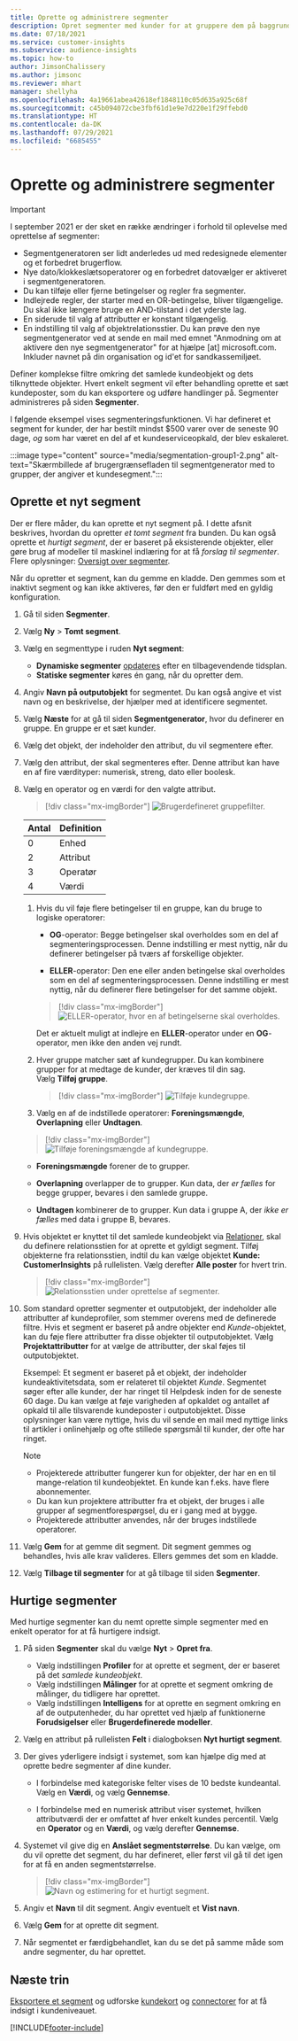 ```yaml
---
title: Oprette og administrere segmenter
description: Opret segmenter med kunder for at gruppere dem på baggrund af forskellige attributter.
ms.date: 07/18/2021
ms.service: customer-insights
ms.subservice: audience-insights
ms.topic: how-to
author: JimsonChalissery
ms.author: jimsonc
ms.reviewer: mhart
manager: shellyha
ms.openlocfilehash: 4a19661abea42618ef1848110c05d635a925c68f
ms.sourcegitcommit: c45b094072cbe3fbf61d1e9e7d220e1f29ffebd0
ms.translationtype: HT
ms.contentlocale: da-DK
ms.lasthandoff: 07/29/2021
ms.locfileid: "6685455"
---
```

# <a name="create-and-manage-segments"></a>Oprette og administrere segmenter

> [!IMPORTANT]
> I september 2021 er der sket en række ændringer i forhold til oplevelse med oprettelse af segmenter: 
> - Segmentgeneratoren ser lidt anderledes ud med redesignede elementer og et forbedret brugerflow.
> - Nye dato/klokkeslætsoperatorer og en forbedret datovælger er aktiveret i segmentgeneratoren.
> - Du kan tilføje eller fjerne betingelser og regler fra segmenter. 
> - Indlejrede regler, der starter med en OR-betingelse, bliver tilgængelige. Du skal ikke længere bruge en AND-tilstand i det yderste lag.
> - En siderude til valg af attributter er konstant tilgængelig.
> - En indstilling til valg af objektrelationsstier.
> Du kan prøve den nye segmentgenerator ved at sende en mail med emnet "Anmodning om at aktivere den nye segmentgenerator" for at hjælpe [at] microsoft.com. Inkluder navnet på din organisation og id'et for sandkassemiljøet.

Definer komplekse filtre omkring det samlede kundeobjekt og dets tilknyttede objekter. Hvert enkelt segment vil efter behandling oprette et sæt kundeposter, som du kan eksportere og udføre handlinger på. Segmenter administreres på siden **Segmenter**. 

I følgende eksempel vises segmenteringsfunktionen. Vi har defineret et segment for kunder, der har bestilt mindst $500 varer over de seneste 90 dage, *og* som har været en del af et kundeserviceopkald, der blev eskaleret.

:::image type="content" source="media/segmentation-group1-2.png" alt-text="Skærmbillede af brugergrænsefladen til segmentgenerator med to grupper, der angiver et kundesegment.":::

## <a name="create-a-new-segment"></a>Oprette et nyt segment

Der er flere måder, du kan oprette et nyt segment på. I dette afsnit beskrives, hvordan du opretter *et tomt segment* fra bunden. Du kan også oprette et *hurtigt segment*, der er baseret på eksisterende objekter, eller gøre brug af modeller til maskinel indlæring for at få *forslag til segmenter*. Flere oplysninger: [Oversigt over segmenter](segments.md).

Når du opretter et segment, kan du gemme en kladde. Den gemmes som et inaktivt segment og kan ikke aktiveres, før den er fuldført med en gyldig konfiguration.

1. Gå til siden **Segmenter**.

1. Vælg **Ny** > **Tomt segment**.

1. Vælg en segmenttype i ruden **Nyt segment**:

   - **Dynamiske segmenter** [opdateres](segments.md#refresh-segments) efter en tilbagevendende tidsplan.
   - **Statiske segmenter** køres én gang, når du opretter dem.

1. Angiv **Navn på outputobjekt** for segmentet. Du kan også angive et vist navn og en beskrivelse, der hjælper med at identificere segmentet.

1. Vælg **Næste** for at gå til siden **Segmentgenerator**, hvor du definerer en gruppe. En gruppe er et sæt kunder.

1. Vælg det objekt, der indeholder den attribut, du vil segmentere efter.

1. Vælg den attribut, der skal segmenteres efter. Denne attribut kan have en af fire værdityper: numerisk, streng, dato eller boolesk.

1. Vælg en operator og en værdi for den valgte attribut.

   > [!div class="mx-imgBorder"]
   > ![Brugerdefineret gruppefilter.](media/customer-group-numbers.png "Kundegruppefilter")

   |Antal |Definition  |
   |---------|---------|
   |0     |Enhed          |
   |2     |Attribut          |
   |3    |Operatør         |
   |4    |Værdi         |

   1. Hvis du vil føje flere betingelser til en gruppe, kan du bruge to logiske operatorer:

      - **OG**-operator: Begge betingelser skal overholdes som en del af segmenteringsprocessen. Denne indstilling er mest nyttig, når du definerer betingelser på tværs af forskellige objekter.

      - **ELLER**-operator: Den ene eller anden betingelse skal overholdes som en del af segmenteringsprocessen. Denne indstilling er mest nyttig, når du definerer flere betingelser for det samme objekt.

      > [!div class="mx-imgBorder"]
      > ![ELLER-operator, hvor en af betingelserne skal overholdes.](media/segmentation-either-condition.png "ELLER-operator, hvor en af betingelserne skal overholdes")

      Det er aktuelt muligt at indlejre en **ELLER**-operator under en **OG**-operator, men ikke den anden vej rundt.

   1. Hver gruppe matcher sæt af kundegrupper. Du kan kombinere grupper for at medtage de kunder, der kræves til din sag.    
   Vælg **Tilføj gruppe**.

      > [!div class="mx-imgBorder"]
      > ![Tilføje kundegruppe.](media/customer-group-add-group.png "Tilføje kundegruppe")

   1. Vælg en af de indstillede operatorer: **Foreningsmængde**, **Overlapning** eller **Undtagen**.

   > [!div class="mx-imgBorder"]
   > ![Tilføje foreningsmængde af kundegruppe.](media/customer-group-union.png "Tilføje foreningsmængde af kundegruppe")

   - **Foreningsmængde** forener de to grupper.

   - **Overlapning** overlapper de to grupper. Kun data, der *er fælles* for begge grupper, bevares i den samlede gruppe.

   - **Undtagen** kombinerer de to grupper. Kun data i gruppe A, der *ikke er fælles* med data i gruppe B, bevares.

1. Hvis objektet er knyttet til det samlede kundeobjekt via [Relationer](relationships.md), skal du definere relationsstien for at oprette et gyldigt segment. Tilføj objekterne fra relationsstien, indtil du kan vælge objektet **Kunde: CustomerInsights** på rullelisten. Vælg derefter **Alle poster** for hvert trin.

   > [!div class="mx-imgBorder"]
   > ![Relationsstien under oprettelse af segmenter.](media/segments-multiple-relationships.png "Relationsstien under oprettelse af segmenter")

1. Som standard opretter segmenter et outputobjekt, der indeholder alle attributter af kundeprofiler, som stemmer overens med de definerede filtre. Hvis et segment er baseret på andre objekter end *Kunde*-objektet, kan du føje flere attributter fra disse objekter til outputobjektet. Vælg **Projektattributter** for at vælge de attributter, der skal føjes til outputobjektet.  
  
   Eksempel: Et segment er baseret på et objekt, der indeholder kundeaktivitetsdata, som er relateret til objektet *Kunde*. Segmentet søger efter alle kunder, der har ringet til Helpdesk inden for de seneste 60 dage. Du kan vælge at føje varigheden af opkaldet og antallet af opkald til alle tilsvarende kundeposter i outputobjektet. Disse oplysninger kan være nyttige, hvis du vil sende en mail med nyttige links til artikler i onlinehjælp og ofte stillede spørgsmål til kunder, der ofte har ringet.

   > [!NOTE]
   > - Projekterede attributter fungerer kun for objekter, der har en en til mange-relation til kundeobjektet. En kunde kan f.eks. have flere abonnementer.
   > - Du kan kun projektere attributter fra et objekt, der bruges i alle grupper af segmentforespørgsel, du er i gang med at bygge.
   > - Projekterede attributter anvendes, når der bruges indstillede operatorer.

1. Vælg **Gem** for at gemme dit segment. Dit segment gemmes og behandles, hvis alle krav valideres. Ellers gemmes det som en kladde.

1. Vælg **Tilbage til segmenter** for at gå tilbage til siden **Segmenter**.



## <a name="quick-segments"></a>Hurtige segmenter

Med hurtige segmenter kan du nemt oprette simple segmenter med en enkelt operator for at få hurtigere indsigt.

1. På siden **Segmenter** skal du vælge **Nyt** > **Opret fra**.

   - Vælg indstillingen **Profiler** for at oprette et segment, der er baseret på det *samlede kundeobjekt*.
   - Vælg indstillingen **Målinger** for at oprette et segment omkring de målinger, du tidligere har oprettet.
   - Vælg indstillingen **Intelligens** for at oprette en segment omkring en af de outputenheder, du har oprettet ved hjælp af funktionerne **Forudsigelser** eller **Brugerdefinerede modeller**.

2. Vælg en attribut på rullelisten **Felt** i dialogboksen **Nyt hurtigt segment**.

3. Der gives yderligere indsigt i systemet, som kan hjælpe dig med at oprette bedre segmenter af dine kunder.
   - I forbindelse med kategoriske felter vises de 10 bedste kundeantal. Vælg en **Værdi**, og vælg **Gennemse**.

   - I forbindelse med en numerisk attribut viser systemet, hvilken attributværdi der er omfattet af hver enkelt kundes percentil. Vælg en **Operator** og en **Værdi**, og vælg derefter **Gennemse**.

4. Systemet vil give dig en **Anslået segmentstørrelse**. Du kan vælge, om du vil oprette det segment, du har defineret, eller først vil gå til det igen for at få en anden segmentstørrelse.

    > [!div class="mx-imgBorder"]
    > ![Navn og estimering for et hurtigt segment.](media/quick-segment-name.png "Navn og estimering for et hurtigt segment")

5. Angiv et **Navn** til dit segment. Angiv eventuelt et **Vist navn**.

6. Vælg **Gem** for at oprette dit segment.

7. Når segmentet er færdigbehandlet, kan du se det på samme måde som andre segmenter, du har oprettet.

## <a name="next-steps"></a>Næste trin

[Eksportere et segment](export-destinations.md) og udforske [kundekort](customer-card-add-in.md) og [connectorer](export-power-bi.md) for at få indsigt i kundeniveauet.

[!INCLUDE[footer-include](../includes/footer-banner.md)]

